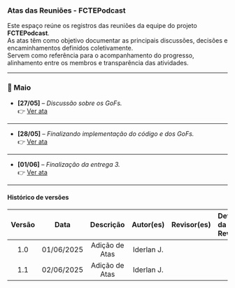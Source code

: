 ### Atas das Reuniões - FCTEPodcast

Este espaço reúne os registros das reuniões da equipe do projeto **FCTEPodcast**.  
As atas têm como objetivo documentar as principais discussões, decisões e encaminhamentos definidos coletivamente.  
Servem como referência para o acompanhamento do progresso, alinhamento entre os membros e transparência das atividades.

---

### 📆 Maio

- **[27/05]** – *Discussão sobre os GoFs.*  
  👉 [Ver ata](https://unbbr-my.sharepoint.com/:w:/g/personal/211062947_aluno_unb_br/EYgCQ6DBuxxGpyXkuWrLLSwBZ922m-fQ1p4DgNH41q6s8A?e=aWe77D)

---
- **[28/05]** – *Finalizando implementação do código e dos GoFs.*  
  👉 [Ver ata](https://unbbr-my.sharepoint.com/:w:/g/personal/211062947_aluno_unb_br/EYGy8GTOqkNMpRsLkU-5HDwBDVmftU37wUpjHNnvadjg3g?e=F9YIql)

---

- **[01/06]** – *Finalização da entrega 3.*  
  👉 [Ver ata](https://unbbr-my.sharepoint.com/:w:/g/personal/211062947_aluno_unb_br/EZW1o2LeFLFIt2sQxmoRtwQBmKXI9_IE-5wk8NVvuGzc8g?e=MV5N5h)

---





#### Histórico de versões 

| Versão |    Data    |        Descrição         |    Autor(es)    |  Revisor(es)     |  Detalhes da Revisão  |  
| :----: | :--------: | :----------------------: | :-------------: | :----------------| :---------------------|
|  1.0   | 01/06/2025 |   Adição de Atas         |Iderlan J.   |     | |
|  1.1   | 02/06/2025 |   Adição de Atas         |Iderlan J.   |     | |

